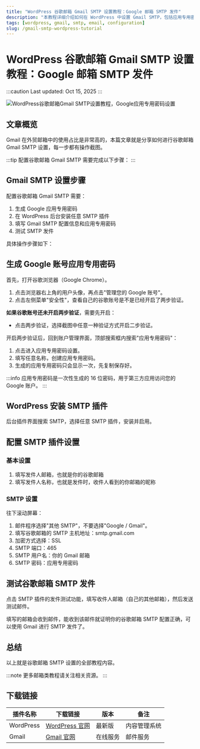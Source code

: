 ```yaml
---
title: "WordPress 谷歌邮箱 Gmail SMTP 设置教程：Google 邮箱 SMTP 发件"
description: "本教程详细介绍如何在 WordPress 中设置 Gmail SMTP，包括应用专用密码设置和 SMTP 插件配置。"
tags: [wordpress, gmail, smtp, email, configuration]
slug: /gmail-smtp-wordpress-tutorial
---
```


# WordPress 谷歌邮箱 Gmail SMTP 设置教程：Google 邮箱 SMTP 发件

:::caution
Last updated: Oct 15, 2025
:::

![WordPress谷歌邮箱Gmail SMTP设置教程，Google应用专用密码设置](https://website-custom.com/wp-content/uploads/2025/02/gmail-smtp.webp)

## 文章概览

Gmail 在外贸邮箱中的使用占比是非常高的，本篇文章就是分享如何进行谷歌邮箱 Gmail SMTP 设置，每一步都有操作截图。

:::tip
配置谷歌邮箱 Gmail SMTP 需要完成以下步骤：
:::

## Gmail SMTP 设置步骤

配置谷歌邮箱 Gmail SMTP 需要：

1. 生成 Google 应用专用密码
2. 在 WordPress 后台安装任意 SMTP 插件
3. 填写 Gmail SMTP 配置信息和应用专用密码
4. 测试 SMTP 发件

具体操作步骤如下：

## 生成 Google 账号应用专用密码

首先，打开谷歌浏览器（Google Chrome）。

1. 点击浏览器右上角的用户头像，再点击"管理您的 Google 账号"。
2. 点击左侧菜单"安全性"，查看自己的谷歌账号是不是已经开启了两步验证。

**如果谷歌账号还未开启两步验证**，需要先开启：
- 点击两步验证，选择截图中任意一种验证方式开启二步验证。

开启两步验证后，回到账户管理界面，顶部搜索框内搜索"应用专用密码"：
1. 点击进入应用专用密码设置。
2. 填写任意名称，创建应用专用密码。
3. 生成的应用专用密码只会显示一次，先复制保存好。

:::info
应用专用密码是一次性生成的 16 位密码，用于第三方应用访问您的 Google 账户。
:::

## WordPress 安装 SMTP 插件

后台插件界面搜索 SMTP，选择任意 SMTP 插件，安装并启用。

## 配置 SMTP 插件设置

### 基本设置
1. 填写发件人邮箱，也就是你的谷歌邮箱
2. 填写发件人名称，也就是发件时，收件人看到的你邮箱的昵称

### SMTP 设置
往下滚动屏幕：
1. 邮件程序选择"其他 SMTP"，不要选择"Google / Gmail"。
2. 填写谷歌邮箱的 SMTP 主机地址：smtp.gmail.com
3. 加密方式选择：SSL
4. SMTP 端口：465
5. SMTP 用户名：你的 Gmail 邮箱
6. SMTP 密码：应用专用密码

## 测试谷歌邮箱 SMTP 发件

点击 SMTP 插件的发件测试功能，填写收件人邮箱（自己的其他邮箱），然后发送测试邮件。

填写的邮箱会收到邮件，能收到该邮件就证明你的谷歌邮箱 SMTP 配置正确，可以使用 Gmail 进行 SMTP 发件了。

## 总结

以上就是谷歌邮箱 SMTP 设置的全部教程内容。

:::note
更多邮箱类教程请关注相关资源。
:::

## 下载链接

| 插件名称 | 下载链接 | 版本 | 备注 |
|---------|----------|------|------|
| WordPress | [WordPress 官网](https://wordpress.org/) | 最新版 | 内容管理系统 |
| Gmail | [Gmail 官网](https://mail.google.com/) | 在线服务 | 邮件服务 |
